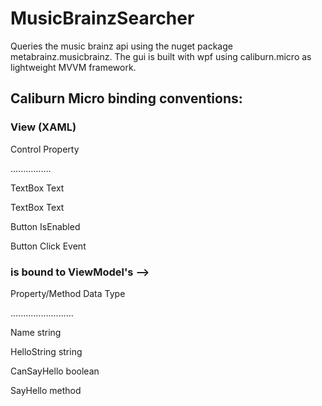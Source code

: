# MusicBrainzSearcher
Queries the music brainz api using the nuget package metabrainz.musicbrainz.
The gui is built with wpf using caliburn.micro as lightweight MVVM framework.

## Caliburn Micro binding conventions:

### View (XAML)

Control	Property

................

TextBox	Text	   

TextBox	Text	   

Button	IsEnabled	

Button	Click Event





### is bound to ViewModel's -->

Property/Method	Data Type

.........................

Name	string

HelloString	string

CanSayHello	boolean

SayHello	method

